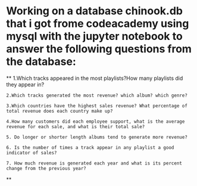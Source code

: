 # Working on a database chinook.db that i got frome codeacademy using mysql with the jupyter notebook to answer the following questions from the database:

**   1.Which tracks appeared in the most playlists?How many playlists did they appear in?
    
    2.Which tracks generated the most revenue? which album? which genre?
    
    3.Which countries have the highest sales revenue? What percentage of total revenue does each country make up?
    
    4.How many customers did each employee support, what is the average revenue for each sale, and what is their total sale?
    
    5. Do longer or shorter length albums tend to generate more revenue?
    
    6. Is the number of times a track appear in any playlist a good indicator of sales?
    
    7. How much revenue is generated each year and what is its percent change from the previous year?
**